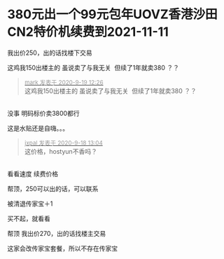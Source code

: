 # 380元出一个99元包年UOVZ香港沙田CN2特价机续费到2021-11-11


我出价250，出的话找楼下交易

这鸡我150出楼主的 虽说卖了与我无关&nbsp;&nbsp;但续了1年就卖380 ？？

<div class="quote"><blockquote><font size="2"><a href="https://www.hostloc.com/forum.php?mod=redirect&amp;goto=findpost&amp;pid=9193586&amp;ptid=745362" target="_blank"><font color="#999999">mark 发表于 2020-9-19 12:26</font></a></font><br />
这鸡我150出楼主的 虽说卖了与我无关&nbsp;&nbsp;但续了1年就卖380 ？？</blockquote></div><br />
没事 明码标价卖3800都行

这是水贴还是自嗨。。。

<div class="quote"><blockquote><font size="2"><a href="https://www.hostloc.com/forum.php?mod=redirect&amp;goto=findpost&amp;pid=9189132&amp;ptid=745362" target="_blank"><font color="#999999">jxpal 发表于 2020-9-18 13:04</font></a></font><br />
这价格，hostyun不香吗？</blockquote></div><br />
看看速度 续费价格 

帮顶，250可以出的话，可以联系

被清退传家宝＋1

买不起，就看看

帮顶 我出价270，出的话找楼主交易

这家会改传家宝套餐，所以不存在传家宝
